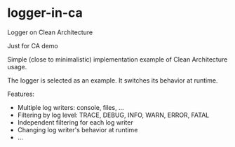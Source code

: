 # logger-in-ca
Logger on Clean Architecture

Just for CA demo

Simple (close to minimalistic) implementation example of Clean Architecture usage.

The logger is selected as an example. It switches its behavior at runtime.

Features:
- Multiple log writers: console, files, ...
- Filtering by log level: TRACE, DEBUG, INFO, WARN, ERROR, FATAL
- Independent filtering for each log writer
- Changing log writer's behavior at runtime
- ...
